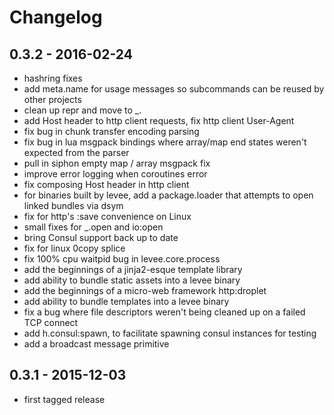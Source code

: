 # Changelog

## 0.3.2 - 2016-02-24

* hashring fixes
* add meta.name for usage messages so subcommands can be reused by other
  projects
* clean up repr and move to \_.
* add Host header to http client requests, fix http client User-Agent
* fix bug in chunk transfer encoding parsing
* fix bug in lua msgpack bindings where array/map end states weren't expected
  from the parser
* pull in siphon empty map / array msgpack fix
* improve error logging when coroutines error
* fix composing Host header in http client
* for binaries built by levee, add a package.loader that attempts to open
  linked bundles via dsym
* fix for http's :save convenience on Linux
* small fixes for \_.open and io:open
* bring Consul support back up to date
* fix for linux 0copy splice
* fix 100% cpu waitpid bug in levee.core.process
* add the beginnings of a jinja2-esque template library
* add ability to bundle static assets into a levee binary
* add the beginnings of a micro-web framework http:droplet
* add ability to bundle templates into a levee binary
* fix a bug where file descriptors weren't being cleaned up on a failed TCP
  connect
* add h.consul:spawn, to facilitate spawning consul instances for testing
* add a broadcast message primitive

## 0.3.1 - 2015-12-03

* first tagged release
